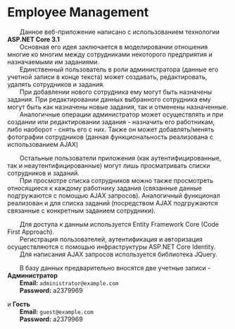 # Employee Management

&emsp;&emsp;Данное веб-приложение написано с использованием технологии **ASP.NET Core 3.1**  
&emsp;&emsp;Основная его идея заключается в моделировании отношения многие ко многим между сотрудниками некоторого предприятия и назначаемыми им заданиями.  
&emsp;&emsp;Единственный пользователь в роли администратора (данные его учетной записи в конце текста) может создавать, редактировать, удалять сотрудников и задания.  
&emsp;&emsp;При добавлении нового сотрудника ему могут быть назначены задания. При редактировании данных выбранного сотрудника ему могут быть как назначены новые задания, так и отменены назначенные.  
&emsp;&emsp;Аналогичные операции администратор может осуществлять и при создании или редактировании задания - назначить его работникам, либо наоборот - снять его с них.
Также он может добавлять/менять фотографии сотрудников (данная функциональность реализована с использованием AJAX)

&emsp;&emsp;Остальные пользователи приложения (как аутентифицированные, так и неаутентифицированные) могут лишь просматривать списки сотрудников и заданий.  
&emsp;&emsp;При просмотре списка сотрудников можно также просмотреть относящиеся к каждому работнику задания (связанные данные подгружаются с помощью AJAX запросов).
Аналогичный функционал реализован и для списка заданий (посредством AJAX подгружаются связанные с конкретным заданием сотрудники).

&emsp;&emsp;Для доступа к данным используется Entity Framework Core (Code First Approach).  
&emsp;&emsp;Регистрация пользователей, аутентификация и авторизация осуществляются с помощью инфраструктуры ASP.NET Core Identity.  
&emsp;&emsp;Для написания AJAX запросов используется библиотека JQuery.

&emsp;&emsp;В базу данных предварительно вносятся две учетные записи - **Администратор**  
&emsp;&emsp;**Email:** `administrator@example.com`  
&emsp;&emsp;**Password:** a2379969
  
и **Гость**   
&emsp;&emsp;**Email:** `guest@example.com`  
&emsp;&emsp;**Password:** a2379969
